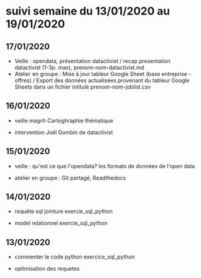 # suivi semaine du 13/01/2020 au 19/01/2020

## 17/01/2020

* Veille : opendata, présentation datactivist / recap presentation datactivist
    (1-3p. max), prenom-nom-datactivist.md
* Atelier en groupe : Mise à jour tableur Google Sheet (base entreprise -
    offres) / Export des données actualisées provenant du tableur Google
    Sheets dans un fichier intitulé prenom-nom-joblist.csv

## 16/01/2020

* veille magrit-Cartoghraphie thématique

* intervention Joël Gombin de datactivist

## 15/01/2020

* veille :  qu'est ce que l'opendata? les formats de données de l'open data

* atelier en groupe :  Git partagé, Readthedocs



## 14/01/2020

* requête sql jointure exercie_sql_python

* model relationnel exercie_sql_python

## 13/01/2020

* commenter le code python exercice_sql_python

* optimisation des requetes
